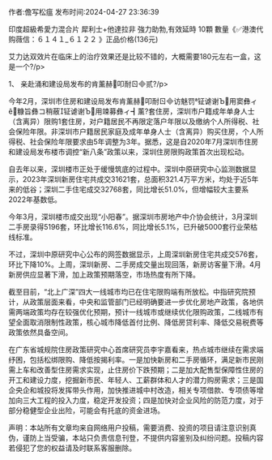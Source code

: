 <p>作者:儋写松瘟 发布时间:2024-04-27 23:36:39</p>
<p>印度超級希愛力混合片 犀利士+他達拉非 強力助勃,有效延時 10顆 數量《✅港澳代购薇信：６１４１_６１２２ 》正品价格(136元) </p>
									<p>艾力达双效片在临床上的治疗效果还是比较不错的，大概需要180元左右一盒，这是一个?/p><p>1、 亲赴涌和建设局发布的肯薰赫叩耐ㄖ贰?/p><p>今年2月，深圳市住房和建设局发布肯薰赫叩耐ㄖ访魅罚钲谑谢Ъ用窦彝ィê糠旨彝コ稍蔽钲谑谢Ъ用竦募彝ィ┫薰?套住房，深圳市户籍成年单身人士（含离异）限购1套住房，对户籍居民不再限定落户年限以及缴纳个人所得税、社会保险年限。非深圳市户籍居民家庭及成年单身人士（含离异）购买住房，个人所得税、社会保险年限要求由5年调整为3年。据悉，这是自2020年7月深圳市住房和建设局发布楼市调控“新八条”政策以来，深圳住房限购政策首次出现松动。</p><p>自去年以来，深圳楼市正处于缓慢筑底的过程中。深圳中原研究中心监测数据显示，2023年深圳新房住宅共成交31621套，总面积321.4万平方米，均处于近5年来的低谷；深圳二手住宅成交32768套，同比增长51.0%，但增幅较大主要系2022年基数低。</p><p>今年3月，深圳楼市成交出现“小阳春”。据深圳市房地产中介协会统计，3月深圳二手房录得5196套，环比增长116.6%，同比增长5.1%，已升破5000套行业荣枯线标准。</p><p>不过，深圳中原研究中心公布的网签数据显示，上周深圳新房住宅共成交576套，环比下降10%。上周，深圳新房、二手房成交量出现回落，新房访客量下滑。4月新房供应显著下滑，加上政策预期落空，市场热度有所下降。</p><p>截至目前，“北上广深”四大一线城市均已在住宅限购端有所放松。中指研究院预计，从政策层面来看，中央和监管部门已经明确要进一步优化房地产政策，各地供需两端政策均存在较强优化预期，预计一线城市或继续优化限购政策，二线城市有望全面取消限制性政策，核心城市降低首付比例、降低房贷利率、降低交易税费等政策依然具备空间。</p><p>在广东省城规院住房政策研究中心首席研究员李宇嘉看来，热点城市继续在需求端纾困，包括松绑限购、降低按揭利率。一是加快新房和二手房循环，满足新市民刚需上车和改善型住房需求实现，止住房价下跌预期；二是加大配售型保障性住房的开工和建设力度，挖掘新市民、年轻人、工薪群体和人才的潜力购房需求；三是国企央企和城投将发挥带头作用，加快推进城中村改造，相关专项借款、专项债等增加向三大工程的投入力度，稳定开发投资；四是加快对企业风险的防范力度，对于部分稳健型企业出险，可能会有托底的资金进场。</p>				声明：本站所有文章均来自网络用户投稿，需要消费、投资的项目请注意识别真伪，谨防上当受骗，本站只负责信息刊登，不提供内容鉴别及纠纷问题。投稿内容若侵犯了您的权益请及时联系客服删除。				
